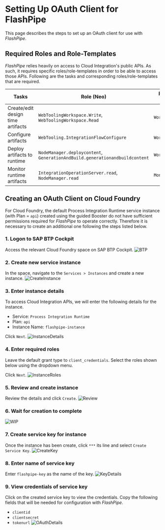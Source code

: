 # Setting Up OAuth Client for FlashPipe
This page describes the steps to set up an OAuth client for use with _FlashPipe_.

## Required Roles and Role-Templates
_FlashPipe_ relies heavily on access to Cloud Integration's public APIs. As such, it requires specific roles/role-templates in order to be able to access those APIs. Following are the tasks and corresponding roles/role-templates that are required.

Tasks | Role (Neo) | Role-Templates (Cloud Foundry)
------------ | ------------- | -------------
Create/edit design time artifacts | `WebToolingWorkspace.Write`, `WebToolingWorkspace.Read` | `WorkspacePackagesEdit`
Configure artifacts | `WebTooling.IntegrationFlowConfigure` | `WorkspacePackagesConfigure`
Deploy artifacts to runtime | `NodeManager.deploycontent`, `GenerationAndBuild.generationandbuildcontent` | `WorkspaceArtifactsDeploy`
Monitor runtime artifacts | `IntegrationOperationServer.read`, `NodeManager.read` | `MonitoringDataRead`

## Creating an OAuth Client on Cloud Foundry
For Cloud Foundry, the default Process Integration Runtime service instance (with Plan = `api`) created using the guided Booster do not have sufficient permissions required for _FlashPipe_ to operate correctly. Therefore it is necessary to create an additional one following the steps listed below.

### 1. Logon to SAP BTP Cockpit
Access the relevant Cloud Foundry space on SAP BTP Cockpit.
![BTP](images/oauth-client/cf/01_btp_cf_space.png)

### 2. Create new service instance
In the space, navigate to the `Services > Instances` and create a new instance.
![CreateInstance](images/oauth-client/cf/02_create_instance.png)

### 3. Enter instance details
To access Cloud Integration APIs, we will enter the following details for the instance.
- Service:  `Process Integration Runtime`
- Plan: `api`
- Instance Name: `flashpipe-instance`

Click `Next`.
![InstanceDetails](images/oauth-client/cf/03_instance_details.png)

### 4. Enter required roles
Leave the default grant type to `client_credentials`. Select the roles shown below using the dropdown menu.

Click `Next`.
![InstanceRoles](images/oauth-client/cf/04_instance_roles.png)

### 5. Review and create instance
Review the details and click `Create`.
![Review](images/oauth-client/cf/05_instance_create.png)

### 6. Wait for creation to complete
![WIP](images/oauth-client/cf/06_instance_wip.png)

### 7. Create service key for instance
Once the instance has been create, click `***` its line and select `Create Service Key`. 
![CreateKey](images/oauth-client/cf/07_create_key.png)

### 8. Enter name of service key
Enter `flashpipe-key` as the name of the key.
![KeyDetails](images/oauth-client/cf/08_key_details.png)

### 9. View credentials of service key
Click on the created service key to view the credentials. Copy the following fields that will be needed for configuration with _FlashPipe_.
- `clientid`
- `clientsecret`
- `tokenurl`
![OAuthDetails](images/oauth-client/cf/09_oauth_details.png)